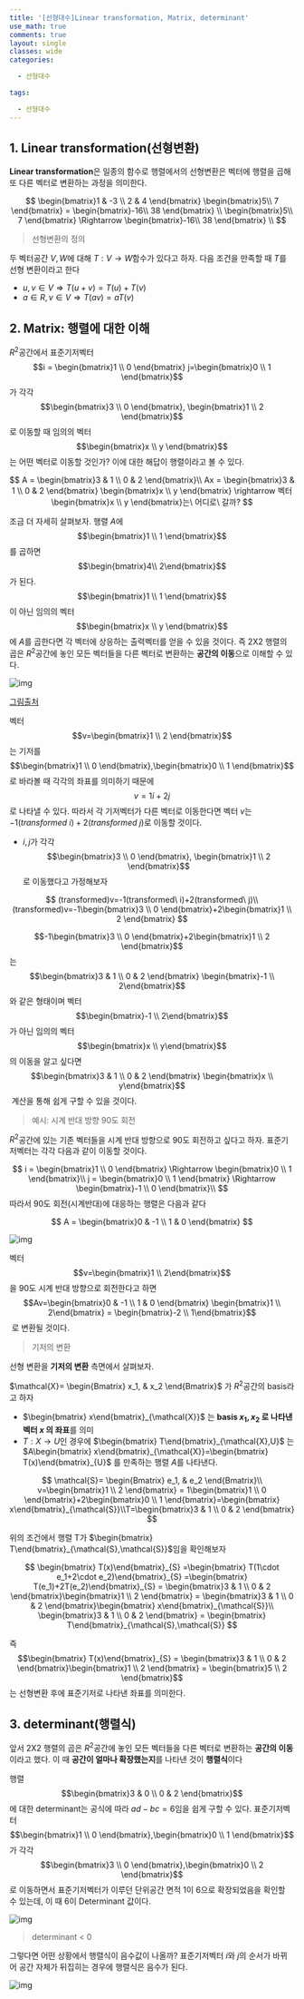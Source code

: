 ```yaml
---
title: '[선형대수]Linear transformation, Matrix, determinant'
use_math: true
comments: true
layout: single
classes: wide
categories:

  - 선형대수

tags:

  - 선형대수
---
```


## 1. Linear transformation(선형변환)

**Linear transformation**은 일종의 함수로 행렬에서의 선형변환은 벡터에 행렬을 곱해 또 다른 벡터로 변환하는 과정을 의미한다. 

$$
\begin{bmatrix}1 & -3  \\ 2 & 4  \end{bmatrix} \begin{bmatrix}5\\ 7  \end{bmatrix} = \begin{bmatrix}-16\\ 38  \end{bmatrix} \\
\begin{bmatrix}5\\ 7  \end{bmatrix} \Rightarrow  \begin{bmatrix}-16\\ 38  \end{bmatrix} \\
$$

> 선형변환의 정의

두 벡터공간 $V,W$에 대해 $T : V\rightarrow W$함수가 있다고 하자. 다음 조건을 만족할 때 $T$를 선형 변환이라고 한다

- $u,v\in V \Rightarrow T(u+v) = T(u)+T(v)$
- $a\in R, v\in V \Rightarrow T(av)=aT(v)$



## 2. Matrix: 행렬에 대한 이해

$R^2$공간에서 표준기저벡터 $$i = \begin{bmatrix}1 \\ 0 \end{bmatrix} j=\begin{bmatrix}0 \\ 1 \end{bmatrix}$$ 가 각각 $$\begin{bmatrix}3 \\ 0 \end{bmatrix}, \begin{bmatrix}1 \\ 2 \end{bmatrix}$$​로 이동할 때 임의의 벡터 $$\begin{bmatrix}x \\ y \end{bmatrix}$$는 어떤 벡터로 이동할 것인가? 이에 대한 해답이 행렬이라고 볼 수 있다. 


$$
A = \begin{bmatrix}3 & 1  \\ 0 & 2  \end{bmatrix}\\ Ax = \begin{bmatrix}3 & 1  \\ 0 & 2  \end{bmatrix} \begin{bmatrix}x \\ y  \end{bmatrix} \rightarrow 벡터 \begin{bmatrix}x \\ y  \end{bmatrix}는\ 어디로\ 갈까?
$$


조금 더 자세히 살펴보자.  행렬 $A$에 $$\begin{bmatrix}1 \\ 1 \end{bmatrix}$$ 를 곱하면 $$\begin{bmatrix}4\\ 2\end{bmatrix}$$ 가 된다. $$\begin{bmatrix}1 \\ 1 \end{bmatrix}$$ 이 아닌 임의의 벡터 $$\begin{bmatrix}x \\ y \end{bmatrix}$$ 에 $A$를 곱한다면 각 벡터에 상응하는 출력벡터를 얻을 수 있을 것이다. 즉 2X2 행렬의 곱은 $R^2$공간에 놓인 모든 벡터들을 다른 벡터로 변환하는 **공간의 이동**으로 이해할 수 있다. 

![img](http://whdbfla6.github.io/assets/linear-algebra/img19.png)

[그림출처](https://shad.io/MatVis/)

벡터 $$v=\begin{bmatrix}1 \\ 2 \end{bmatrix}$$는 기저를 $$\begin{bmatrix}1 \\ 0 \end{bmatrix},\begin{bmatrix}0 \\ 1 \end{bmatrix}$$ 로 바라볼 때 각각의 좌표를 의미하기 때문에 $$v=1i+2j$$로 나타낼 수 있다. 따라서 각 기저벡터가 다른 벡터로 이동한다면 벡터 $v$는 $-1(transformed\ i)+2(transformed\ j)$로 이동할 것이다.  

- $i,j$가 각각 $$\begin{bmatrix}3 \\ 0 \end{bmatrix}, \begin{bmatrix}1 \\ 2 \end{bmatrix}$$로 이동했다고 가정해보자


$$
(transformed)v=-1(transformed\ i)+2(transformed\ j)\\
(transformed)v=-1\begin{bmatrix}3 \\ 0 \end{bmatrix}+2\begin{bmatrix}1 \\ 2 \end{bmatrix}
$$


$$-1\begin{bmatrix}3 \\ 0 \end{bmatrix}+2\begin{bmatrix}1 \\ 2 \end{bmatrix}$$는 $$\begin{bmatrix}3 & 1  \\ 0 & 2  \end{bmatrix} \begin{bmatrix}-1 \\ 2\end{bmatrix}$$와 같은 형태이며 벡터 $$\begin{bmatrix}-1 \\ 2\end{bmatrix}$$ 가 아닌 임의의 벡터 $$\begin{bmatrix}x \\ y\end{bmatrix}$$ 의 이동을 알고 싶다면 $$\begin{bmatrix}3 & 1  \\ 0 & 2  \end{bmatrix} \begin{bmatrix}x \\ y\end{bmatrix}$$​ 계산을 통해 쉽게 구할 수 있을 것이다. 



> 예시: 시계 반대 방향 90도 회전

$R^2$공간에 있는 기존 벡터들을 시계 반대 방향으로 90도 회전하고 싶다고 하자. 표준기저벡터는 각각 다음과 같이 이동할 것이다. 


$$
i = \begin{bmatrix}1 \\ 0 \end{bmatrix} \Rightarrow \begin{bmatrix}0 \\ 1 \end{bmatrix}\\ j = \begin{bmatrix}0 \\ 1 \end{bmatrix} \Rightarrow \begin{bmatrix}-1 \\ 0 \end{bmatrix}\\
$$
따라서 90도 회전(시계반대)에 대응하는 행렬은 다음과 같다



$$
A = \begin{bmatrix}0 & -1  \\ 1 & 0  \end{bmatrix}
$$


![img](http://whdbfla6.github.io/assets/linear-algebra/img20.png)

벡터 $$v=\begin{bmatrix}1 \\ 2\end{bmatrix}$$  을 90도 시계 반대 방향으로 회전한다고 하면 $$Av=\begin{bmatrix}0 & -1  \\ 1 & 0  \end{bmatrix} \begin{bmatrix}1 \\ 2\end{bmatrix} = \begin{bmatrix}-2 \\ 1\end{bmatrix}$$​ 로 변환될 것이다. 

> 기저의 변환

선형 변환을 **기저의 변환** 측면에서 살펴보자. 

$\mathcal{X}= \begin{Bmatrix} x_1, & x_2 \end{Bmatrix}$ 가 $R^2$공간의 basis라고 하자

- $\begin{bmatrix} x\end{bmatrix}_{\mathcal{X}}$ 는 **basis $x_1,x_2$ 로 나타낸 벡터 $x$ 의 좌표**를 의미 
- $T:X\rightarrow U$인 경우에 $\begin{bmatrix} T\end{bmatrix}_{\mathcal{X},U}$ 는 $A\begin{bmatrix} x\end{bmatrix}_{\mathcal{X}}=\begin{bmatrix} T(x)\end{bmatrix}_{U}$ 를 만족하는 행렬 $A$를 나타낸다. 



$$
\mathcal{S}= \begin{Bmatrix} e_1, & e_2 \end{Bmatrix}\\ v=\begin{bmatrix}1 \\ 2 \end{bmatrix} = 1\begin{bmatrix}1 \\ 0 \end{bmatrix}+2\begin{bmatrix}0 \\ 1 \end{bmatrix}=\begin{bmatrix} x\end{bmatrix}_{\mathcal{S}}\\T=\begin{bmatrix}3 & 1  \\ 0 & 2  \end{bmatrix}
$$



위의 조건에서 행렬 T가 $\begin{bmatrix} T\end{bmatrix}_{\mathcal{S},\mathcal{S}}$임을 확인해보자



$$
\begin{bmatrix} T(x)\end{bmatrix}_{S} =\begin{bmatrix} T(1\cdot e_1+2\cdot e_2)\end{bmatrix}_{S} =\begin{bmatrix} T(e_1)+2T(e_2)\end{bmatrix}_{S} = \begin{bmatrix}3 & 1  \\ 0 & 2  \end{bmatrix}\begin{bmatrix}1 \\ 2 \end{bmatrix} = \begin{bmatrix}3 & 1  \\ 0 & 2  \end{bmatrix}\begin{bmatrix} x\end{bmatrix}_{\mathcal{S}}\\  \begin{bmatrix}3 & 1  \\ 0 & 2  \end{bmatrix} = \begin{bmatrix} T\end{bmatrix}_{\mathcal{S},\mathcal{S}}
$$



즉 $$\begin{bmatrix} T(x)\end{bmatrix}_{S} = \begin{bmatrix}3 & 1  \\ 0 & 2  \end{bmatrix}\begin{bmatrix}1 \\ 2 \end{bmatrix} = \begin{bmatrix}5 \\ 2 \end{bmatrix}$$ 는 선형변환 후에 표준기저로 나타낸 좌표를 의미한다. 



## 3. determinant(행렬식)

앞서 2X2 행렬의 곱은 $R^2$공간에 놓인 모든 벡터들을 다른 벡터로 변환하는 **공간의 이동**이라고 했다. 이 때 **공간이 얼마나 확장했는지**를 나타낸 것이 **행렬식**이다

행렬 $$\begin{bmatrix}3 & 0  \\ 0 & 2  \end{bmatrix}$$에 대한 determinant는 공식에 따라 $ad-bc=6$임을 쉽게 구할 수 있다.  표준기저벡터 $$\begin{bmatrix}1 \\ 0 \end{bmatrix},\begin{bmatrix}0 \\ 1 \end{bmatrix}$$ 가 각각 $$\begin{bmatrix}3 \\ 0 \end{bmatrix},\begin{bmatrix}0 \\ 2 \end{bmatrix}$$ ​로 이동하면서 표준기저벡터가 이루던 단위공간 면적 1이 6으로 확장되었음을 확인할 수 있는데, 이 때 6이 Determinant 값이다.

![img](http://whdbfla6.github.io/assets/linear-algebra/img21.png)

> determinant < 0 

그렇다면 어떤 상황에서 행렬식이 음수값이 나올까? 표준기저벡터 $i$와 $j$의 순서가 바뀌어 공간 자체가 뒤집히는 경우에 행렬식은 음수가 된다. 

![img](http://whdbfla6.github.io/assets/linear-algebra/img22.png)

